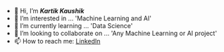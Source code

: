 - 👋 Hi, I’m ***Kartik Kaushik***
- 👀 I’m interested in ... 'Machine Learning and AI'
- 🌱 I’m currently learning ... 'Data Science' 
- 💞️ I’m looking to collaborate on ... 'Any Machine Learning or AI project'
- 📫 How to reach me: [LinkedIn](https://www.linkedin.com/in/kartik-kaushik-446b61177/)

<!---
Yarthik/Yarthik is a ✨ special ✨ repository because its `README.md` (this file) appears on your GitHub profile.
You can click the Preview link to take a look at your changes.
--->

